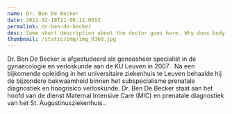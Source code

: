 ```yaml
---
name: Dr. Ben De Becker
date: 2021-02-18T21:08:12.055Z
permalink: dr-ben-de-becker
desc: Some short description about the doctor goes here. Why does body not show..
thumbnail: /static/img/img_9360.jpg
---
```

Dr. Ben De Becker is afgestudeerd als geneesheer specialist in de gynaecologie en verloskunde aan de KU Leuven in 2007 . Na een bijkomende opleiding in het universitaire ziekenhuis te Leuven behaalde hij de bijzondere bekwaamheid binnen het subspecialisme prenatale diagnostiek en hoogrisico verloskunde. Dr. Ben De Becker staat aan het hoofd van de dienst Maternal Intensive Care (MIC) en prenatale diagnostiek van het St. Augustinusziekenhuis..
